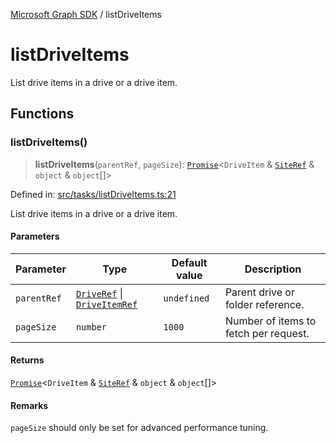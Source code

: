 [Microsoft Graph SDK](README.md) / listDriveItems

# listDriveItems

List drive items in a drive or a drive item.

## Functions

### listDriveItems()

> **listDriveItems**(`parentRef`, `pageSize`): [`Promise`](https://developer.mozilla.org/docs/Web/JavaScript/Reference/Global_Objects/Promise)\<`DriveItem` & [`SiteRef`](Site-1.md#siteref) & `object` & `object`[]\>

Defined in: [src/tasks/listDriveItems.ts:21](https://github.com/Future-Secure-AI/microsoft-graph/blob/main/src/tasks/listDriveItems.ts#L21)

List drive items in a drive or a drive item.

#### Parameters

| Parameter | Type | Default value | Description |
| ------ | ------ | ------ | ------ |
| `parentRef` | [`DriveRef`](Drive-1.md#driveref) \| [`DriveItemRef`](DriveItem-1.md#driveitemref) | `undefined` | Parent drive or folder reference. |
| `pageSize` | `number` | `1000` | Number of items to fetch per request. |

#### Returns

[`Promise`](https://developer.mozilla.org/docs/Web/JavaScript/Reference/Global_Objects/Promise)\<`DriveItem` & [`SiteRef`](Site-1.md#siteref) & `object` & `object`[]\>

#### Remarks

`pageSize` should only be set for advanced performance tuning.
